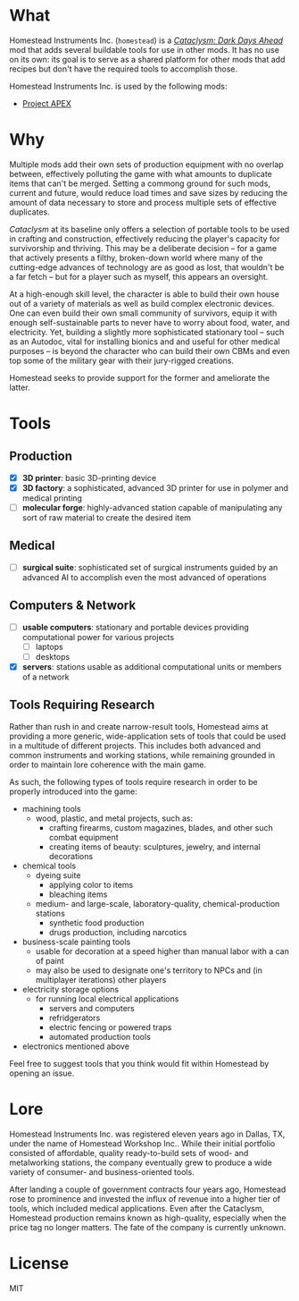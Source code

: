 # What

Homestead Instruments Inc. (`homestead`) is a [*Cataclysm: Dark Days Ahead*](http://github.com/cleverRaven/Cataclysm-DDA) mod that adds several buildable tools for use in other mods. It has no use on its own: its goal is to serve as a shared platform for other mods that add recipes but don't have the required tools to accomplish those.

Homestead Instruments Inc. is used by the following mods:

- [Project APEX](https://github.com/FirebrandCoding/ProjectAPEX)

# Why

Multiple mods add their own sets of production equipment with no overlap between, effectively polluting the game with what amounts to duplicate items that can't be merged. Setting a commong ground for such mods, current and future, would reduce load times and save sizes by reducing the amount of data necessary to store and process multiple sets of effective duplicates.

*Cataclysm* at its baseline only offers a selection of portable tools to be used in crafting and construction, effectively reducing the player's capacity for survivorship and thriving. This may be a deliberate decision – for a game that actively presents a filthy, broken-down world where many of the cutting-edge advances of technology are as good as lost, that wouldn't be a far fetch – but for a player such as myself, this appears an oversight.

At a high-enough skill level, the character is able to build their own house out of a variety of materials as well as build complex electronic devices. One can even build their own small community of survivors, equip it with enough self-sustainable parts to never have to worry about food, water, and electricity. Yet, building a slightly more sophisticated stationary tool – such as an Autodoc, vital for installing bionics and and useful for other medical purposes – is beyond the character who can build their own CBMs and even top some of the military gear with their jury-rigged creations.

Homestead seeks to provide support for the former and ameliorate the latter.

# Tools

## Production

- [x] **3D printer**: basic 3D-printing device
- [x] **3D factory**: a sophisticated, advanced 3D printer for use in polymer and medical printing
- [ ] **molecular forge**: highly-advanced station capable of manipulating any sort of raw material to create the desired item

## Medical

- [ ] **surgical suite**: sophisticated set of surgical instruments guided by an advanced AI to accomplish even the most advanced of operations

## Computers & Network

- [ ] **usable computers**: stationary and portable devices providing computational power for various projects
  - [ ] laptops
  - [ ] desktops
- [x] **servers**: stations usable as additional computational units or members of a network

## Tools Requiring Research

Rather than rush in and create narrow-result tools, Homestead aims at providing a more generic, wide-application sets of tools that could be used in a multitude of different projects. This includes both advanced and common instruments and working stations, while remaining grounded in order to maintain lore coherence with the main game.

As such, the following types of tools require research in order to be properly introduced into the game:

- machining tools
  - wood, plastic, and metal projects, such as:
    - crafting firearms, custom magazines, blades, and other such combat equipment
    - creating items of beauty: sculptures, jewelry, and internal decorations
- chemical tools
  - dyeing suite
    - applying color to items
    - bleaching items
  - medium- and large-scale, laboratory-quality, chemical-production stations
    - synthetic food production
    - drugs production, including narcotics
- business-scale painting tools
  - usable for decoration at a speed higher than manual labor with a can of paint
  - may also be used to designate one's territory to NPCs and (in multiplayer iterations) other players
- electricity storage options
  - for running local electrical applications
    - servers and computers
    - refridgerators
    - electric fencing or powered traps
    - automated production tools
- electronics mentioned above

Feel free to suggest tools that you think would fit within Homestead by opening an issue.

# Lore

Homestead Instruments Inc. was registered eleven years ago in Dallas, TX, under the name of Homestead Workshop Inc.. While their initial portfolio consisted of affordable, quality ready-to-build sets of wood- and metalworking stations, the company eventually grew to produce a wide variety of consumer- and business-oriented tools.

After landing a couple of government contracts four years ago, Homestead rose to prominence and invested the influx of revenue into a higher tier of tools, which included medical applications. Even after the Cataclysm, Homestead production remains known as high-quality, especially when the price tag no longer matters. The fate of the company is currently unknown.

# License

MIT
